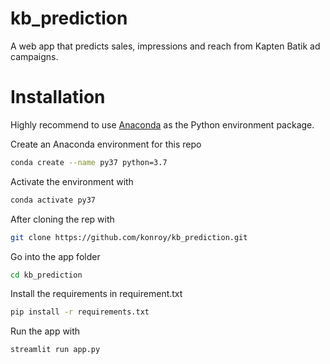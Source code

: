 # kb_prediction
A web app that predicts sales, impressions and reach from Kapten Batik ad campaigns. 

# Installation
Highly recommend to use [Anaconda](https://www.anaconda.com/products/individual "Anaconda") as the Python environment package.

Create an Anaconda environment for this repo
```bash
conda create --name py37 python=3.7
```

Activate the environment with
```bash
conda activate py37
```

After cloning the rep with
```bash
git clone https://github.com/konroy/kb_prediction.git
```

Go into the app folder
```bash
cd kb_prediction
```

Install the requirements in requirement.txt
```bash
pip install -r requirements.txt
```

Run the app with
```bash
streamlit run app.py
```
